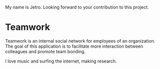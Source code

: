 My name is Jetro. Looking forward to your contribution to this project.

# Teamwork
Teamwork is an internal social network for employees of an organization. The goal of this application is to facilitate more interaction between colleagues and promote team bonding.

I love music and surfing the internet, making research.

